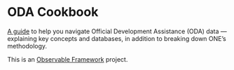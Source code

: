 # ODA Cookbook

[A guide](https://one-campaign.observablehq.cloud/oda-cookbook/) to help you navigate Official Development Assistance 
(ODA) data — explaining key concepts and databases, in addition to breaking down ONE’s methodology.

This is an [Observable Framework](https://observablehq.com/framework/) project.